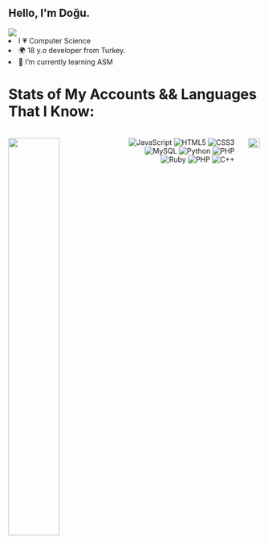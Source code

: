 ## Hello, I'm Doğu. 
<img src="https://komarev.com/ghpvc/?username=dogujen&style=flat-square">
<li>I 💗 Computer Science</li>
<li>🌍 18 y.o developer from Turkey.</li>
<li> 🔭 I’m currently learning ASM</li>
    <h1>
    Stats of My Accounts && Languages That I Know:
  </h1>
  </br>
  <div >

<img align="left" width="45%" src="https://github-readme-stats.vercel.app/api?username=dogujen&theme=dark&hide_border=true">

   <div align="right" style="display: flex; justify-content: flex-end;"> 

<div>
<img alt="JavaScript" src="https://img.shields.io/badge/javascript-%23323330.svg?style=for-the-badge&logo=javascript&logoColor=%23F7DF1E"/>
<img alt="HTML5" src="https://img.shields.io/badge/html5-%23E34F26.svg?style=for-the-badge&logo=html5&logoColor=white"/>
  <img alt="CSS3" src="https://img.shields.io/badge/css3-%231572B6.svg?style=for-the-badge&logo=css3&logoColor=white"/>
<img alt="MySQL" src="https://img.shields.io/badge/mysql-%2300f.svg?style=for-the-badge&logo=mysql&logoColor=white"/>
  <img alt="Python" src="https://img.shields.io/badge/Python-yellow?style=for-the-badge&logo=python"/>
  
  
  <img alt="PHP" src="https://img.shields.io/badge/php-%234F5B93.svg?style=for-the-badge&logo=php&logoColor=white"/>
  <img alt="Ruby" src="https://img.shields.io/badge/ruby-red.svg?style=for-the-badge&logo=ruby&logoColor=white" />
  <img alt="PHP" src="https://img.shields.io/badge/php-%234F5B93.svg?style=for-the-badge&logo=php&logoColor=white"/>
  <img alt="C++" src="https://img.shields.io/badge/C%2B%2B-%2300599C.svg?style=for-the-badge&logo=c%2B%2B&logoColor=white"/>
  </div><br clear="left" />
  <img align="left" width="45%" src="https://htb-status.vercel.app/api/htb.js?id=2433453" width="420" />
  <br>

  
